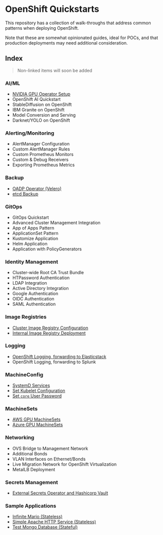 # OpenShift Quickstarts

This repository has a collection of walk-throughs that address common patterns when deploying OpenShift.

Note that these are somewhat opinionated guides, ideal for POCs, and that production deployments may need additional consideration.

## Index

> Non-linked items will soon be added

### AI/ML

- [NVIDIA GPU Operator Setup](./ai-ml/nvidia-gpu-operator-setup.md)
- OpenShift AI Quickstart
- StableDiffusion on OpenShift
- IBM Granite on OpenShift
- Model Conversion and Serving
- Darknet/YOLO on OpenShift

### Alerting/Monitoring

- AlertManager Configuration
- Custom AlertManager Rules
- Custom Prometheus Monitors
- Custom & Debug Receivers
- Exporting Prometheus Metrics

### Backup

- [OADP Operator (Velero)](./backup/oadp/)
- [etcd Backup](./backup/etcd/)

### GitOps

- GitOps Quickstart
- Advanced Cluster Management Integration
- App of Apps Pattern
- ApplicationSet Pattern
- Kustomize Application
- Helm Application
- Application with PolicyGenerators

### Identity Management

- Cluster-wide Root CA Trust Bundle
- HTPassword Authentication
- LDAP Integration
- Active Directory Integration
- Google Authentication
- OIDC Authentication
- SAML Authentication

### Image Registries

- [Cluster Image Registry Configuration](./registry-configuration/)
- [Internal Image Registry Deployment](./internal-registry/)

### Logging

- [OpenShift Logging, forwarding to Elasticstack](./logging/external-elasticstack/)
- OpenShift Logging, forwarding to Splunk

### MachineConfig

- [SystemD Services](./node-config/machineconfigs/systemd-services.md)
- [Set Kubelet Configuration](./node-config/machineconfigs/kubelet-configuration.md)
- [Set `core` User Password](./node-config/machineconfigs/set-core-user-password.md)

### MachineSets

- [AWS GPU MachineSets](./node-config/machinesets/aws-gpu-machineset.md)
- [Azure GPU MachineSets](./node-config/machinesets/azure-gpu-machineset.md)

### Networking

- OVS Bridge to Management Network
- Additional Bonds
- VLAN Interfaces on Ethernet/Bonds
- Live Migration Network for OpenShift Virtualization
- MetalLB Deployment

### Secrets Management

- [External Secrets Operator and Hashicorp Vault](./external-secrets-vault/)

### Sample Applications

- [Infinite Mario (Stateless)](./sample-apps/infinite-mario/)
- [Simple Apache HTTP Service (Stateless)](./sample-apps/httpd/)
- [Test Mongo Database (Stateful)](./sample-apps/test-mongodb/)